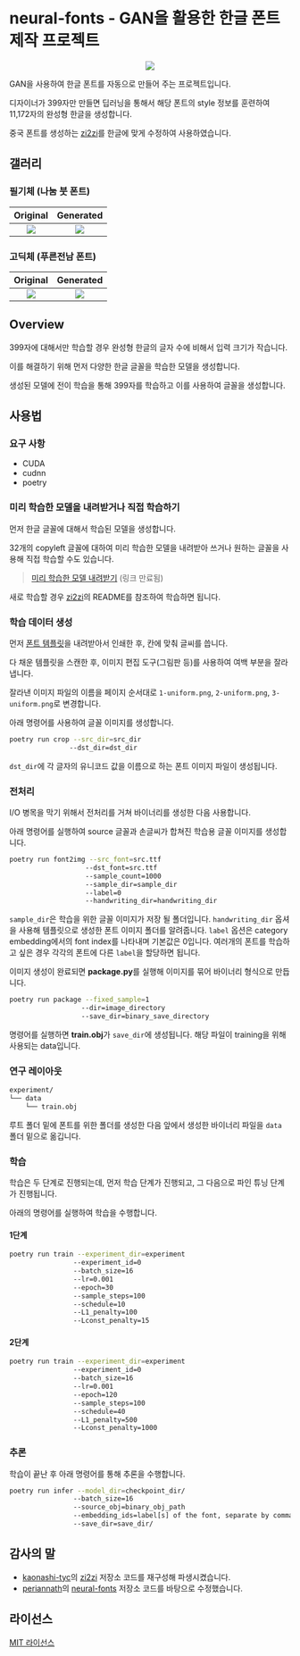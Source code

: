 # neural-fonts - GAN을 활용한 한글 폰트 제작 프로젝트

<p align="center">
  <img src="assets/NanumBrush-gen15.png">
</p>

GAN을 사용하여 한글 폰트를 자동으로 만들어 주는 프로젝트입니다.

디자이너가 399자만 만들면 딥러닝을 통해서 해당 폰트의 style 정보를 훈련하여 11,172자의 완성형 한글을 생성합니다.

중국 폰트를 생성하는 [zi2zi](https://github.com/kaonashi-tyc/zi2zi)를 한글에 맞게 수정하여 사용하였습니다.

## 갤러리

### 필기체 (나눔 붓 폰트)

|             Original             |            Generated             |
| :------------------------------: | :------------------------------: |
| ![](assets/NanumBrush-org15.png) | ![](assets/NanumBrush-gen15.png) |

### 고딕체 (푸른전남 폰트)

|           Original           |          Generated           |
| :--------------------------: | :--------------------------: |
| ![](assets/Pureun-org15.png) | ![](assets/Pureun-gen15.png) |

## Overview

399자에 대해서만 학습할 경우 완성형 한글의 글자 수에 비해서 입력 크기가 작습니다.

이를 해결하기 위해 먼저 다양한 한글 글꼴을 학습한 모델을 생성합니다.

생성된 모델에 전이 학습을 통해 399자를 학습하고 이를 사용하여 글꼴을 생성합니다.

## 사용법

### 요구 사항

- CUDA
- cudnn
- poetry

### 미리 학습한 모델을 내려받거나 직접 학습하기

먼저 한글 글꼴에 대해서 학습된 모델을 생성합니다.

32개의 copyleft 글꼴에 대하여 미리 학습한 모델을 내려받아 쓰거나 원하는 글꼴을 사용해 직접 학습할 수도 있습니다.

> [미리 학습한 모델 내려받기](https://mysnu-my.sharepoint.com/personal/yu65789_seoul_ac_kr/_layouts/15/guestaccess.aspx?docid=0a7fcfabb78af4958b790b98eccac135c&authkey=AVqeaI5jyQHWyklZgotc04Y) (링크 만료됨)

새로 학습할 경우 [zi2zi](https://github.com/kaonashi-tyc/zi2zi)의 README를 참조하여 학습하면 됩니다.

### 학습 데이터 생성

먼저 [폰트 템플릿](template/TemplateKR.pdf)을 내려받아서 인쇄한 후, 칸에 맞춰 글씨를 씁니다.

다 채운 템플릿을 스캔한 후, 이미지 편집 도구(그림판 등)를 사용하여 여백 부분을 잘라냅니다.

잘라낸 이미지 파일의 이름을 페이지 순서대로 `1-uniform.png`, `2-uniform.png`, `3-uniform.png`로 변경합니다.

아래 명령어를 사용하여 글꼴 이미지를 생성합니다.

```sh
poetry run crop --src_dir=src_dir
               --dst_dir=dst_dir
```

`dst_dir`에 각 글자의 유니코드 값을 이름으로 하는 폰트 이미지 파일이 생성됩니다.

### 전처리

I/O 병목을 막기 위해서 전처리를 거쳐 바이너리를 생성한 다음 사용합니다.

아래 명령어를 실행하여 source 글꼴과 손글씨가 합쳐진 학습용 글꼴 이미지를 생성합니다.

```sh
poetry run font2img --src_font=src.ttf
                   --dst_font=src.ttf
                   --sample_count=1000
                   --sample_dir=sample_dir
                   --label=0
                   --handwriting_dir=handwriting_dir
```

`sample_dir`은 학습을 위한 글꼴 이미지가 저장 될 폴더입니다.
`handwriting_dir` 옵셔을 사용해 템플릿으로 생성한 폰트 이미지 폴더를 알려줍니다.
`label` 옵션은 category embedding에서의 font index를 나타내며 기본값은 0입니다. 여러개의 폰트를 학습하고 싶은 경우 각각의 폰트에 다른 `label`을 할당하면 됩니다.

이미지 생성이 완료되면 **package.py**를 실행해 이미지를 묶어 바이너리 형식으로 만듭니다.

```sh
poetry run package --fixed_sample=1
                  --dir=image_directory
                  --save_dir=binary_save_directory
```

명령어를 실행하면 **train.obj**가 `save_dir`에 생성됩니다. 해당 파일이 training을 위해 사용되는 data입니다.

### 연구 레이아웃

```sh
experiment/
└── data
    └── train.obj
```

루트 폴더 밑에 폰트를 위한 폴더를 생성한 다음 앞에서 생성한 바이너리 파일을 `data` 폴더 밑으로 옮깁니다.

### 학습

학습은 두 단계로 진행되는데, 먼저 학습 단계가 진행되고, 그 다음으로 파인 튜닝 단계가 진행됩니다.

아래의 명령어를 실행하여 학습을 수행합니다.

#### 1단계

```sh
poetry run train --experiment_dir=experiment 
                --experiment_id=0
                --batch_size=16 
                --lr=0.001
                --epoch=30 
                --sample_steps=100 
                --schedule=10 
                --L1_penalty=100 
                --Lconst_penalty=15
```

#### 2단계

```sh
poetry run train --experiment_dir=experiment 
                --experiment_id=0
                --batch_size=16 
                --lr=0.001
                --epoch=120 
                --sample_steps=100 
                --schedule=40 
                --L1_penalty=500 
                --Lconst_penalty=1000
```

### 추론

학습이 끝난 후 아래 명령어를 통해 추론을 수행합니다.

```sh
poetry run infer --model_dir=checkpoint_dir/ 
                --batch_size=16 
                --source_obj=binary_obj_path 
                --embedding_ids=label[s] of the font, separate by comma
                --save_dir=save_dir/
```

## 감사의 말

- [kaonashi-tyc](https://github.com/kaonashi-tyc)의 [zi2zi](https://github.com/kaonashi-tyc/zi2zi) 저장소 코드를 재구성해 파생시켰습니다.
- [periannath](https://github.com/periannath)의 [neural-fonts](https://github.com/periannath/neural-fonts) 저장소 코드를 바탕으로 수정했습니다.

## 라이선스

[MIT 라이선스](LICENSE)

